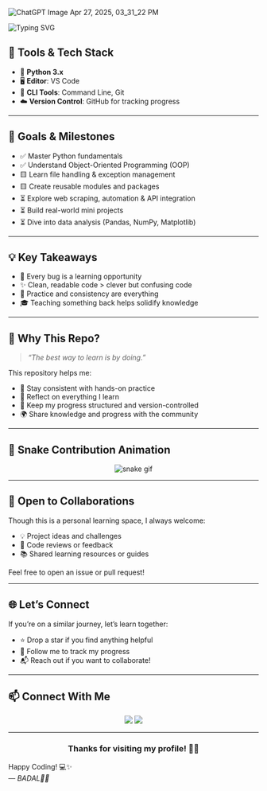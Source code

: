 ![ChatGPT Image Apr 27, 2025, 03_31_22 PM](https://github.com/user-attachments/assets/a899ab74-40ba-4e2e-8c9c-70f8449e346e)

![Typing SVG](https://readme-typing-svg.demolab.com?font=Fira+Code&size=30&pause=1000&color=F79A01&center=true&vCenter=true&width=700&lines=🐍+Python+Learning+Journey+🚀;From+Zero+to+Pythonic+Hero!)



## 🧰 Tools & Tech Stack

- 🐍 **Python 3.x**
- 🖥️ **Editor**: VS Code 
- 🔧 **CLI Tools**: Command Line, Git
- ☁️ **Version Control**: GitHub for tracking progress

---

## 🎯 Goals & Milestones

- ✅ Master Python fundamentals
- ✅ Understand Object-Oriented Programming (OOP)
- 🟨 Learn file handling & exception management
- 🟨 Create reusable modules and packages
- ⏳ Explore web scraping, automation & API integration
- ⏳ Build real-world mini projects
- ⏳ Dive into data analysis (Pandas, NumPy, Matplotlib)

---

## 💡 Key Takeaways

- 🐛 Every bug is a learning opportunity
- ✨ Clean, readable code > clever but confusing code
- 🔁 Practice and consistency are everything
- 🎓 Teaching something back helps solidify knowledge

---

## 📌 Why This Repo?

> _“The best way to learn is by doing.”_

This repository helps me:

- 🧪 Stay consistent with hands-on practice  
- 📓 Reflect on everything I learn  
- 📁 Keep my progress structured and version-controlled  
- 🌍 Share knowledge and progress with the community

---

## 🐍 Snake Contribution Animation

<div align="center">

![snake gif](https://github.com/BADAL-06/BADAL-06/blob/output/github-contribution-grid-snake.gif)


</div>

---

## 🤝 Open to Collaborations

Though this is a personal learning space, I always welcome:

- 💡 Project ideas and challenges
- 🧹 Code reviews or feedback
- 📚 Shared learning resources or guides

Feel free to open an issue or pull request!

---

## 🌐 Let’s Connect

If you’re on a similar journey, let’s learn together:

- ⭐ Drop a star if you find anything helpful  
- 🔔 Follow me to track my progress  
- 📬 Reach out if you want to collaborate!

---

## 📫 Connect With Me

<p align="center">
  <a href="https://github.com/BADAL-06" target="_blank"><img src="https://img.shields.io/badge/GitHub-181717?style=for-the-badge&logo=github&logoColor=white"></a>
  <a href="#" target="_blank"><img src="https://img.shields.io/badge/LinkedIn-0077B5?style=for-the-badge&logo=linkedin&logoColor=white"></a>
</p>

---

<h3 align="center">Thanks for visiting my profile! 🚀✨</h3>

Happy Coding! 💻✨  
— *BADAL🤩🤗*

